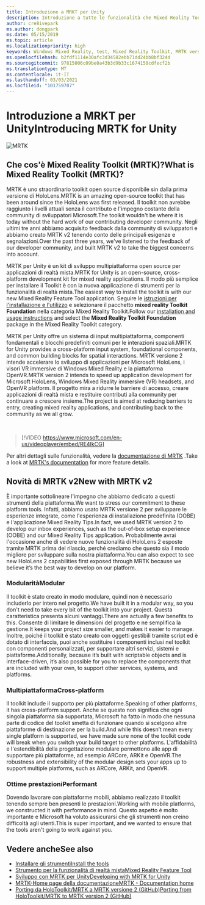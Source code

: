 ```yaml
---
title: Introduzione a MRKT per Unity
description: Introduzione a tutte le funzionalità che Mixed Reality Toolkit con supporto multipiattaforma può offrire ai nuovi sviluppatori di realtà mista.
author: cre8ivepark
ms.author: dongpark
ms.date: 05/15/2019
ms.topic: article
ms.localizationpriority: high
keywords: Windows Mixed Reality, test, Mixed Reality Toolkit, MRTK versione 2, MRTK, strumenti, SDK, HoloLens, HoloLens 2, visore VR realtà mista, visore VR di windows mixed reality, visore per realtà virtuale, multipiattaforma
ms.openlocfilehash: b2fdf1114e30afc3d34582ebb71dd24bb8bf324d
ms.sourcegitcommit: 97815006c09be0a43b3d9b33c1674150cdfecf2b
ms.translationtype: MT
ms.contentlocale: it-IT
ms.lasthandoff: 03/03/2021
ms.locfileid: "101759707"
---
```

# <a name="introducing-mrtk-for-unity"></a><span data-ttu-id="2705a-104">Introduzione a MRKT per Unity</span><span class="sxs-lookup"><span data-stu-id="2705a-104">Introducing MRTK for Unity</span></span>

![MRTK](../../design/images/MRTK_UX_Hero.png)

## <a name="what-is-mixed-reality-toolkit-mrtk"></a><span data-ttu-id="2705a-106">Che cos'è Mixed Reality Toolkit (MRTK)?</span><span class="sxs-lookup"><span data-stu-id="2705a-106">What is Mixed Reality Toolkit (MRTK)?</span></span>

<span data-ttu-id="2705a-107">MRTK è uno straordinario toolkit open source disponibile sin dalla prima versione di HoloLens.</span><span class="sxs-lookup"><span data-stu-id="2705a-107">MRTK is an amazing open-source toolkit that has been around since the HoloLens was first released.</span></span> <span data-ttu-id="2705a-108">Il toolkit non avrebbe raggiunto i livelli attuali senza il contributo e l'impegno costante della community di sviluppatori Microsoft.</span><span class="sxs-lookup"><span data-stu-id="2705a-108">The toolkit wouldn't be where it is today without the hard work of our contributing developer community.</span></span> <span data-ttu-id="2705a-109">Negli ultimi tre anni abbiamo acquisito feedback dalla community di sviluppatori e abbiamo creato MRTK v2 tenendo conto delle principali esigenze e segnalazioni.</span><span class="sxs-lookup"><span data-stu-id="2705a-109">Over the past three years, we've listened to the feedback of our developer community, and built MRTK v2 to take the biggest concerns into account.</span></span>  

<span data-ttu-id="2705a-110">MRTK per Unity è un kit di sviluppo multipiattaforma open source per applicazioni di realtà mista.</span><span class="sxs-lookup"><span data-stu-id="2705a-110">MRTK for Unity is an open-source, cross-platform development kit for mixed reality applications.</span></span> <span data-ttu-id="2705a-111">Il modo più semplice per installare il Toolkit è con la nuova applicazione di strumenti per la funzionalità di realtà mista.</span><span class="sxs-lookup"><span data-stu-id="2705a-111">The easiest way to install the toolkit is with our new Mixed Reality Feature Tool application.</span></span> <span data-ttu-id="2705a-112">Seguire le [istruzioni per l'installazione e l'utilizzo](welcome-to-mr-feature-tool.md) e selezionare il pacchetto **mixed reality Toolkit Foundation** nella categoria Mixed Reality Toolkit.</span><span class="sxs-lookup"><span data-stu-id="2705a-112">Follow our [installation and usage instructions](welcome-to-mr-feature-tool.md) and select the **Mixed Reality Toolkit Foundation** package in the Mixed Reality Toolkit category.</span></span> 

<span data-ttu-id="2705a-113">MRTK per Unity offre un sistema di input multipiattaforma, componenti fondamentali e blocchi predefiniti comuni per le interazioni spaziali.</span><span class="sxs-lookup"><span data-stu-id="2705a-113">MRTK for Unity provides a cross-platform input system, foundational components, and common building blocks for spatial interactions.</span></span> <span data-ttu-id="2705a-114">MRTK versione 2 intende accelerare lo sviluppo di applicazioni per Microsoft HoloLens, i visori VR immersive di Windows Mixed Reality e la piattaforma OpenVR.</span><span class="sxs-lookup"><span data-stu-id="2705a-114">MRTK version 2 intends to speed up application development for Microsoft HoloLens, Windows Mixed Reality immersive (VR) headsets, and OpenVR platform.</span></span> <span data-ttu-id="2705a-115">Il progetto mira a ridurre le barriere di accesso, creare applicazioni di realtà mista e restituire contributi alla community per continuare a crescere insieme.</span><span class="sxs-lookup"><span data-stu-id="2705a-115">The project is aimed at reducing barriers to entry, creating mixed reality applications, and contributing back to the community as we all grow.</span></span>

<br>

> [!VIDEO https://www.microsoft.com/en-us/videoplayer/embed/RE4IkCG]

<span data-ttu-id="2705a-116">Per altri dettagli sulle funzionalità, vedere la [documentazione di MRTK](https://docs.microsoft.com/windows/mixed-reality/mrtk-docs/) .</span><span class="sxs-lookup"><span data-stu-id="2705a-116">Take a look at [MRTK's documentation](https://docs.microsoft.com/windows/mixed-reality/mrtk-docs/) for more feature details.</span></span>

## <a name="new-with-mrtk-v2"></a><span data-ttu-id="2705a-117">Novità di MRTK v2</span><span class="sxs-lookup"><span data-stu-id="2705a-117">New with MRTK v2</span></span>

<span data-ttu-id="2705a-118">È importante sottolineare l'impegno che abbiamo dedicato a questi strumenti della piattaforma.</span><span class="sxs-lookup"><span data-stu-id="2705a-118">We want to stress our commitment to these platform tools.</span></span>  <span data-ttu-id="2705a-119">Infatti, abbiamo usato MRTK versione 2 per sviluppare le esperienze integrate, come l'esperienza di installazione predefinita (OOBE) e l'applicazione Mixed Reality Tips.</span><span class="sxs-lookup"><span data-stu-id="2705a-119">In fact, we used MRTK version 2 to develop our inbox experiences, such as the out-of-box setup experience (OOBE) and our Mixed Reality Tips application.</span></span> <span data-ttu-id="2705a-120">Probabilmente avrai l'occasione anche di vedere nuove funzionalità di HoloLens 2 esposte tramite MRTK prima del rilascio, perché crediamo che questo sia il modo migliore per sviluppare sulla nostra piattaforma.</span><span class="sxs-lookup"><span data-stu-id="2705a-120">You can also expect to see new HoloLens 2 capabilities first exposed through MRTK because we believe it’s the best way to develop on our platform.</span></span> 

### <a name="modular"></a><span data-ttu-id="2705a-121">Modularità</span><span class="sxs-lookup"><span data-stu-id="2705a-121">Modular</span></span>

<span data-ttu-id="2705a-122">Il toolkit è stato creato in modo modulare, quindi non è necessario includerlo per intero nel progetto.</span><span class="sxs-lookup"><span data-stu-id="2705a-122">We have built it in a modular way, so you don't need to take every bit of the toolkit into your project.</span></span>  <span data-ttu-id="2705a-123">Questa caratteristica presenta alcuni vantaggi.</span><span class="sxs-lookup"><span data-stu-id="2705a-123">There are actually a few benefits to this.</span></span>  <span data-ttu-id="2705a-124">Consente di limitare le dimensioni del progetto e ne semplifica la gestione.</span><span class="sxs-lookup"><span data-stu-id="2705a-124">It keeps your project size smaller, and makes it easier to manage.</span></span>  <span data-ttu-id="2705a-125">Inoltre, poiché il toolkit è stato creato con oggetti gestibili tramite script ed è dotato di interfaccia, puoi anche sostituire i componenti inclusi nel toolkit con componenti personalizzati, per supportare altri servizi, sistemi e piattaforme.</span><span class="sxs-lookup"><span data-stu-id="2705a-125">Additionally, because it’s built with scriptable objects and is interface-driven, it’s also possible for you to replace the components that are included with your own, to support other services, systems, and platforms.</span></span>

### <a name="cross-platform"></a><span data-ttu-id="2705a-126">Multipiattaforma</span><span class="sxs-lookup"><span data-stu-id="2705a-126">Cross-platform</span></span>

<span data-ttu-id="2705a-127">Il toolkit include il supporto per più piattaforme.</span><span class="sxs-lookup"><span data-stu-id="2705a-127">Speaking of other platforms, it has cross-platform support.</span></span>  <span data-ttu-id="2705a-128">Anche se questo non significa che ogni singola piattaforma sia supportata, Microsoft ha fatto in modo che nessuna parte di codice del toolkit smetta di funzionare quando si scelgono altre piattaforme di destinazione per la build.</span><span class="sxs-lookup"><span data-stu-id="2705a-128">And while this doesn’t mean every single platform is supported, we have made sure none of the toolkit code will break when you switch your build target to other platforms.</span></span>  <span data-ttu-id="2705a-129">L'affidabilità e l'estendibilità della progettazione modulare permettono alle app di supportare più piattaforme, ad esempio ARCore, ARKit e OpenVR.</span><span class="sxs-lookup"><span data-stu-id="2705a-129">The robustness and extensibility of the modular design sets your apps up to support multiple platforms, such as ARCore, ARKit, and OpenVR.</span></span>

### <a name="performant"></a><span data-ttu-id="2705a-130">Ottime prestazioni</span><span class="sxs-lookup"><span data-stu-id="2705a-130">Performant</span></span>

<span data-ttu-id="2705a-131">Dovendo lavorare con piattaforme mobili, abbiamo realizzato il toolkit tenendo sempre ben presenti le prestazioni.</span><span class="sxs-lookup"><span data-stu-id="2705a-131">Working with mobile platforms, we constructed it with performance in mind.</span></span>  <span data-ttu-id="2705a-132">Questo aspetto è molto importante e Microsoft ha voluto assicurarsi che gli strumenti non creino difficoltà agli utenti.</span><span class="sxs-lookup"><span data-stu-id="2705a-132">This is super important, and we wanted to ensure that the tools aren't going to work against you.</span></span>

## <a name="see-also"></a><span data-ttu-id="2705a-133">Vedere anche</span><span class="sxs-lookup"><span data-stu-id="2705a-133">See also</span></span>

* [<span data-ttu-id="2705a-134">Installare gli strumenti</span><span class="sxs-lookup"><span data-stu-id="2705a-134">Install the tools</span></span>](../install-the-tools.md)
* [<span data-ttu-id="2705a-135">Strumento per la funzionalità di realtà mista</span><span class="sxs-lookup"><span data-stu-id="2705a-135">Mixed Reality Feature Tool</span></span>](welcome-to-mr-feature-tool.md)
* [<span data-ttu-id="2705a-136">Sviluppo con MRTK per Unity</span><span class="sxs-lookup"><span data-stu-id="2705a-136">Developing with MRTK for Unity</span></span>](unity-development-overview.md)
* [<span data-ttu-id="2705a-137">MRTK-Home page della documentazione</span><span class="sxs-lookup"><span data-stu-id="2705a-137">MRTK - Documentation home</span></span>](https://docs.microsoft.com/windows/mixed-reality/mrtk-docs/)
* [<span data-ttu-id="2705a-138">Porting da HoloToolkit/MRTK a MRTK versione 2 (GitHub)</span><span class="sxs-lookup"><span data-stu-id="2705a-138">Porting from HoloToolkit/MRTK to MRTK version 2 (GitHub)</span></span>](https://docs.microsoft.com/windows/mixed-reality/mrtk-docs/updates-deployment/hrtk-to-mrtk-porting-guide.md)
